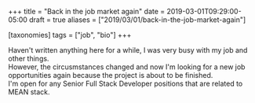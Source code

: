 +++
title = "Back in the job market again"
date = 2019-03-01T09:29:00-05:00
draft = true
aliases = ["2019/03/01/back-in-the-job-market-again"]

[taxonomies]
tags = ["job", "bio"]
+++

Haven't written anything here for a while, I was very busy with my job and other things.  
However, the circusmstances changed and now I'm looking for a new job opportunities again because the project is about to be finished.  
I'm open for any Senior Full Stack Developer positions that are related to MEAN stack.
